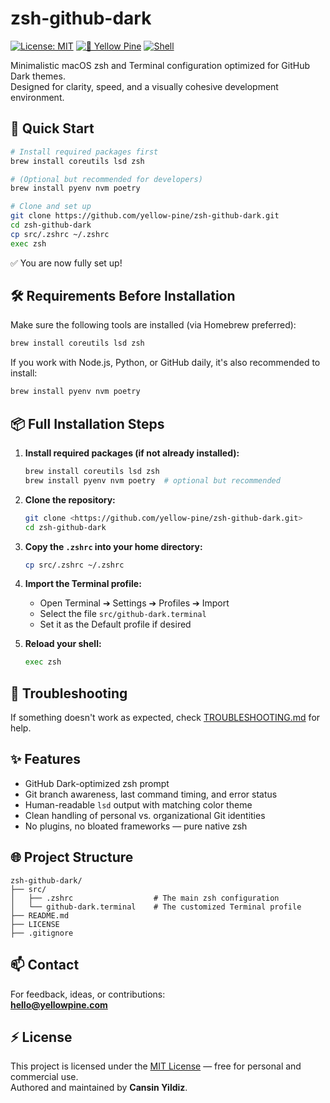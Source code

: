 # zsh-github-dark

[![License: MIT](https://img.shields.io/badge/License-MIT-yellow.svg)](LICENSE)
[![💛 Yellow Pine](https://img.shields.io/badge/-💛%20Yellow%20Pine-ffcc00)](https://github.com/yellow-pine)
[![Shell](https://img.shields.io/badge/Shell-Zsh-89e051)](https://www.zsh.org/)

Minimalistic macOS zsh and Terminal configuration optimized for GitHub Dark themes.  
Designed for clarity, speed, and a visually cohesive development environment.

## 🚀 Quick Start

```bash
# Install required packages first
brew install coreutils lsd zsh

# (Optional but recommended for developers)
brew install pyenv nvm poetry

# Clone and set up
git clone https://github.com/yellow-pine/zsh-github-dark.git
cd zsh-github-dark
cp src/.zshrc ~/.zshrc
exec zsh
```

✅ You are now fully set up!

## 🛠 Requirements Before Installation

Make sure the following tools are installed (via Homebrew preferred):

```bash
brew install coreutils lsd zsh
```

If you work with Node.js, Python, or GitHub daily, it's also recommended to install:

```bash
brew install pyenv nvm poetry
```

## 📦 Full Installation Steps

1. **Install required packages (if not already installed):**

    ```bash
    brew install coreutils lsd zsh
    brew install pyenv nvm poetry  # optional but recommended
    ```

2. **Clone the repository:**

    ```bash
    git clone <https://github.com/yellow-pine/zsh-github-dark.git>
    cd zsh-github-dark
    ```

3. **Copy the `.zshrc` into your home directory:**

    ```bash
    cp src/.zshrc ~/.zshrc
    ```

4. **Import the Terminal profile:**

    - Open Terminal ➔ Settings ➔ Profiles ➔ Import
    - Select the file `src/github-dark.terminal`
    - Set it as the Default profile if desired

5. **Reload your shell:**

    ```bash
    exec zsh
    ```

## 🔵 Troubleshooting

If something doesn't work as expected, check [TROUBLESHOOTING.md](TROUBLESHOOTING.md) for help.

## ✨ Features

- GitHub Dark-optimized zsh prompt
- Git branch awareness, last command timing, and error status
- Human-readable `lsd` output with matching color theme
- Clean handling of personal vs. organizational Git identities
- No plugins, no bloated frameworks — pure native zsh

## 🌐 Project Structure

```plaintext
zsh-github-dark/
├── src/
│   ├── .zshrc                  # The main zsh configuration
│   └── github-dark.terminal    # The customized Terminal profile
├── README.md
├── LICENSE
├── .gitignore
```

## 📫 Contact

For feedback, ideas, or contributions:  
**<hello@yellowpine.com>**

## ⚡ License

This project is licensed under the [MIT License](LICENSE) — free for personal and commercial use.  
Authored and maintained by **Cansin Yildiz**.
